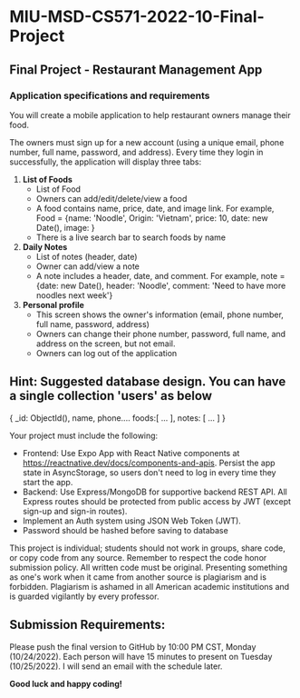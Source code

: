 # MIU-MSD-CS571-2022-10-Final-Project

## Final Project - Restaurant Management App

### Application specifications and requirements

You will create a mobile application to help restaurant owners manage their food.

The owners must sign up for a new account (using a unique email, phone number, full name, password, and address). Every time they login in successfully, the application will display three tabs:

1. **List of Foods**
   - List of Food
   - Owners can add/edit/delete/view a food
   - A food contains name, price, date, and image link. For example, Food = {name: 'Noodle', Origin: 'Vietnam', price: 10, date: new Date(), image: <uri>}
   - There is a live search bar to search foods by name
2. **Daily Notes**
   - List of notes (header, date)
   - Owner can add/view a note
   - A note includes a header, date, and comment. For example, note = {date: new Date(), header: 'Noodle', comment: 'Need to have more noodles next week'}
3. **Personal profile**
   - This screen shows the owner's information (email, phone number, full name, password, address)
   - Owners can change their phone number, password, full name, and address on the screen, but not email.
   - Owners can log out of the application

## Hint: Suggested database design. You can have a single collection 'users' as below

{
\_id: ObjectId(),
name, phone....
foods:[
...
],
notes: [
...
]
}

Your project must include the following:

- Frontend: Use Expo App with React Native components at https://reactnative.dev/docs/components-and-apis. Persist the app state in AsyncStorage, so users don't need to log in every time they start the app.
- Backend: Use Express/MongoDB for supportive backend REST API. All Express routes should be protected from public access by JWT (except sign-up and sign-in routes).
- Implement an Auth system using JSON Web Token (JWT).
- Password should be hashed before saving to database

This project is individual; students should not work in groups, share code, or copy code from any source. Remember to respect the code honor submission policy. All written code must be original. Presenting something as one's work when it came from another source is plagiarism and is forbidden. Plagiarism is ashamed in all American academic institutions and is guarded vigilantly by every professor.

## Submission Requirements:

Please push the final version to GitHub by 10:00 PM CST, Monday (10/24/2022).
Each person will have 15 minutes to present on Tuesday (10/25/2022). I will send an email with the schedule later.

**Good luck and happy coding!**
